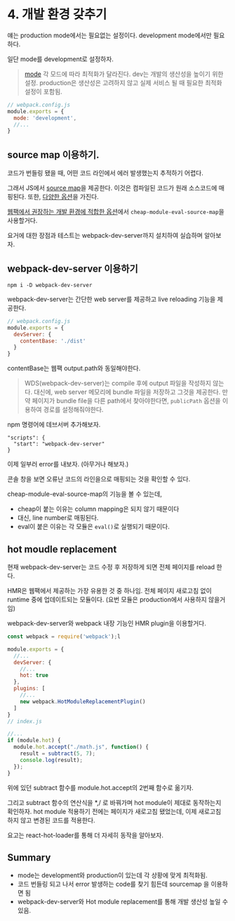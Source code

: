 # 4. 개발 환경 갖추기

얘는 production mode에서는 필요없는 설정이다. development mode에서만 필요하다.

일단 mode를 development로 설정하자.

> [mode](https://webpack.js.org/concepts/mode/#mode-development)
> 각 모드에 따라 최적화가 달라진다.
> dev는 개발의 생산성을 높이기 위한 설정. production은 생산성은 고려하지 않고 실제 서비스 될 때 필요한 최적화 설정이 포함됨.

```js
// webpack.config.js
module.exports = {
  mode: 'development',
  //...
}
```

## source map 이용하기.

코드가 번들링 됐을 때, 어떤 코드 라인에서 에러 발생했는지 추적하기 어렵다. 

그래서 JS에서 [source map](https://blog.teamtreehouse.com/introduction-source-maps)을 제공한다. 이것은 컴파일된 코드가 원래 소스코드에 매핑된다. 또한, [다양한 옵션](https://webpack.js.org/configuration/devtool/)을 가진다.

[웹팩에서 권장하는 개발 환경에 적합한 옵션](https://webpack.js.org/configuration/devtool/#development)에서 `cheap-module-eval-source-map`을 사용할거다. 

요거에 대한 장점과 테스트는 webpack-dev-server까지 설치하여 실습하며 알아보자.

## webpack-dev-server 이용하기

```
npm i -D webpack-dev-server
```

webpack-dev-server는 간단한 web server를 제공하고 live reloading 기능을 제공한다.

```js
// webpack.config.js
module.exports = {
  devServer: {
    contentBase: './dist'
  }
}
```

contentBase는 웹팩 output.path와 동일해야한다. 

> WDS(webpack-dev-server)는 compile 후에 output 파일을 작성하지 않는다. 대신에, web server 메모리에 bundle 파일을 저장하고 그것을 제공한다. 만약 페이지가 bundle file을 다른 path에서 찾아야한다면, `publicPath` 옵션을 이용하여 경로를 설정해줘야한다.

npm 명령어에 데브서버 추가해보자.

```
"scripts": {
  "start": "webpack-dev-server"
}
```

이제 일부러 error를 내보자. (아무거나 해보자.)

콘솔 창을 보면 오류난 코드의 라인을으로 매핑되는 것을 확인할 수 있다.

cheap-module-eval-source-map의 기능을 볼 수 있는데,
- cheap이 붙는 이유는 column mapping은 되지 않기 때문이다
- 대신, line number로 매핑된다.
- eval이 붙은 이유는 각 모듈은 `eval()`로 실행되기 때문이다.

## hot moudle replacement

현재 webpack-dev-server는 코드 수정 후 저장하게 되면 전체 페이지를 reload 한다.

HMR은 웹팩에서 제공하는 가장 유용한 것 중 하나임. 전체 페이지 새로고침 없이 runtime 중에 업데이트되는 모듈이다. (요번 모듈은 production에서 사용하지 않을거임)

webpack-dev-server와 webpack 내장 기능인 HMR plugin을 이용할거다.

```js
const webpack = require('webpack');l

module.exports = {
  //...
  devServer: {
    //...
    hot: true
  },
  plugins: [
    //...
    new webpack.HotModuleReplacementPlugin()
  ]
}
// index.js

//...
if (module.hot) {
  module.hot.accept("./math.js", function() {
    result = subtract(5, 7);
    console.log(result);
  });
}
```

위에 있던 subtract 함수를 module.hot.accept의 2번째 함수로 옮기자.

그리고 subtract 함수의 연산식을 *,/ 로 바꿔가며 hot module이 제대로 동작하는지 확인하자. hot module 적용하기 전에는 페이지가 새로고침 됐었는데, 이제 새로고침 하지 않고 변경된 코드를 적용한다.

요고는 react-hot-loader를 통해 더 자세히 동작을 알아보자.

## Summary

- mode는 development와 production이 있는데 각 상황에 맞게 최적화됨.
- 코드 번들링 되고 나서 error 발생하는 code를 찾기 힘든데 sourcemap 을 이용하면 됨
- webpack-dev-server와 Hot module replacement를 통해 개발 생산성 높일 수 있음.




